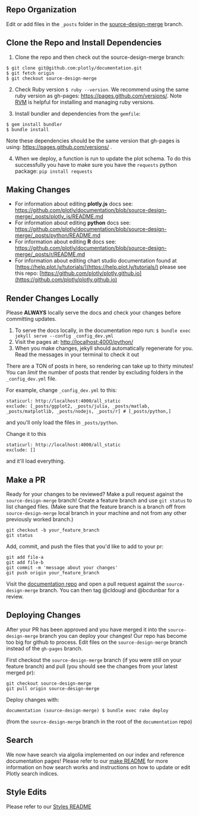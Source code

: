 ## Repo Organization
Edit or add files in the `_posts` folder in the [source-design-merge](http://github.com/plotly/documentation/tree/source-design-merge) branch.

## Clone the Repo and Install Dependencies
1. Clone the repo and then check out the source-design-merge branch:

  ```
  $ git clone git@github.com:plotly/documentation.git
  $ git fetch origin
  $ git checkout source-design-merge
  ```

2. Check Ruby version `$ ruby --version`. We recommend using the same ruby version as gh-pages: https://pages.github.com/versions/. Note [RVM](https://rvm.io/rvm/install) is helpful for installing and managing ruby versions.

3. Install bundler and dependencies from the `gemfile`:

  ```
  $ gem install bundler
  $ bundle install
  ```
Note these dependencies should be the same version that gh-pages is using: https://pages.github.com/versions/ .

4. When we deploy, a function is run to update the plot schema. To do this successfully you have to make sure you have the `requests` python package: `pip install requests`

## Making Changes
- For information about editing **plotly.js** docs see: https://github.com/plotly/documentation/blob/source-design-merge/_posts/plotly_js/README.md
- For information about editing **python** docs see: https://github.com/plotly/documentation/blob/source-design-merge/_posts/python/README.md
- For information about editing **R** docs see: https://github.com/plotly/documentation/blob/source-design-merge/_posts/r/README.md
- For information about editing chart studio documentation found at [https://help.plot.ly/tutorials/](https://help.plot.ly/tutorials/) please see this repo: [https://github.com/plotly/plotly.github.io](https://github.com/plotly/plotly.github.io)

## Render Changes Locally
Please **ALWAYS** locally serve the docs and check your changes before committing updates.
1. To serve the docs locally, in the documentation repo run: `$ bundle exec jekyll serve --config _config_dev.yml`
2. Visit the pages at: [http://localhost:4000/python/](http://localhost:4000/python/)
3. When you make changes, jekyll should automatically regenerate for you. Read the messages in your terminal to check it out

There are a TON of posts in here, so rendering can take up to
thirty minutes! You can *limit* the number of posts that render by
excluding folders in the `_config_dev.yml` file.

For example, change `_config_dev.yml` to this:

```
staticurl: http://localhost:4000/all_static
exclude: [_posts/ggplot2, _posts/julia, _posts/matlab, _posts/matplotlib, _posts/nodejs, _posts/r] # [_posts/python,]
```

and you'll only load the files in `_posts/python`.

Change it to this

```
staticurl: http://localhost:4000/all_static
exclude: []
```

and it'll load everything.

## Make a PR
Ready for your changes to be reviewed? Make a pull request against the `source-design-merge` branch!
Create a feature branch and use `git status` to list changed files.
(Make sure that the feature branch is a branch off from `source-design-merge` local branch in your machine and not from any other previously worked branch.)
```
git checkout -b your_feature_branch
git status
```
Add, commit, and push the files that you'd like to add to your pr:
```
git add file-a
git add file-b
git commit -m 'message about your changes'
git push origin your_feature_branch
```
Visit the [documentation repo](https://github.com/plotly/documentation) and open a pull request against the `source-design-merge` branch. You can then tag @cldougl and @bcdunbar for a review.

## Deploying Changes
After your PR has been approved and you have merged it into the `source-design-merge` branch you can deploy your changes! Our repo has become too big for github to process. Edit files on the `source-design-merge` branch instead of the `gh-pages` branch.

First checkout the `source-design-merge` branch (if you were still on your feature branch) and pull (you should see the changes from your latest merged pr):
```
git checkout source-design-merge
git pull origin source-design-merge
```

Deploy changes with:
```
documentation (source-design-merge) $ bundle exec rake deploy
```

(from the `source-design-merge` branch in the root of the `documentation` repo)

## Search

We now have search via algolia implemented on our index and reference documentation pages! Please refer to our [make README](https://github.com/plotly/documentation/blob/source-design-merge/make_instructions.txt) for more information on how search works and instructions on how to update or edit Plotly search indices.

## Style Edits

Please refer to our [Styles README](https://github.com/plotly/documentation/blob/source-design-merge/Styles.md)
